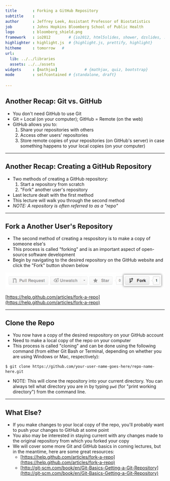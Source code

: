 ```yaml
---
title       : Forking a GitHub Repository
subtitle    : 
author      : Jeffrey Leek, Assistant Professor of Biostatistics 
job         : Johns Hopkins Bloomberg School of Public Health
logo        : bloomberg_shield.png
framework   : io2012        # {io2012, html5slides, shower, dzslides, ...}
highlighter : highlight.js  # {highlight.js, prettify, highlight}
hitheme     : tomorrow   # 
url:
  lib: ../../libraries
  assets: ../../assets
widgets     : [mathjax]            # {mathjax, quiz, bootstrap}
mode        : selfcontained # {standalone, draft}

---
```


## Another Recap: Git vs. GitHub

* You don't need GitHub to use Git
* Git = Local (on your computer); GitHub = Remote (on the web)
* GitHub allows you to:
  1. Share your repositories with others
  2. Access other users' repositories
  3. Store remote copies of your repositories (on GitHub's server) in case something happens to your local copies (on your computer)

---

## Another Recap: Creating a GitHub Repository

* Two methods of creating a GitHub repository:
  1. Start a repository from scratch
  2. "Fork" another user's repository
* Last lecture dealt with the first method
* This lecture will walk you through the second method
* _NOTE: A repository is often referred to as a "repo"_

---

## Fork a Another User's Repository

* The second method of creating a respository is to make a copy of someone else's
* This process is called "forking" and is an important aspect of open-source software development
* Begin by navigating to the desired repository on the GitHub website and click the "Fork" button shown below

<img class=center src=../../assets/img/CreateRepo/Bootcamp-Fork.png width='750'/>

[https://help.github.com/articles/fork-a-repo](https://help.github.com/articles/fork-a-repo)

---

## Clone the Repo

* You now have a copy of the desired respository on your GitHub account
* Need to make a local copy of the repo on your computer
* This process is called "cloning" and can be done using the following command (from either Git Bash or Terminal, depending on whether you are using Windows or Mac, respectively):

```
$ git clone https://github.com/your-user-name-goes-here/repo-name-here.git
```

* NOTE: This will clone the repository into your current directory. You can always tell what directory you are in by typing `pwd` (for "print working directory") from the command line.

---

## What Else?

* If you make changes to your local copy of the repo, you'll probably want to push your changes to GitHub at some point
* You also may be interested in staying current with any changes made to the original repository from which you forked your copy
* We will cover some more Git and GitHub basics in coming lectures, but in the meantime, here are some great resources:
  * [https://help.github.com/articles/fork-a-repo](https://help.github.com/articles/fork-a-repo)
  * [http://git-scm.com/book/en/Git-Basics-Getting-a-Git-Repository](http://git-scm.com/book/en/Git-Basics-Getting-a-Git-Repository)
